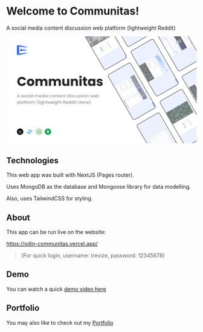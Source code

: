 # Welcome to Communitas!

A social media content discussion web platform (lightweight Reddit)

![Cover image](/public/CM_BG.png)

## Technologies

This web app was built with NextJS (Pages router).

Uses MongoDB as the database and Mongoose library for data modelling.

Also, uses TailwindCSS for styling.

## About

This app can be run live on the website:

https://odin-communitas.vercel.app/

>(For quick login, username: trevize, password: 12345678)

## Demo

You can watch a quick [demo video here](https://www.youtube.com/watch?v=y1Y0xsq8UYI)

## Portfolio

You may also like to check out my [Portfolio](https://kakashiorion.github.io/portfolio-website/)
